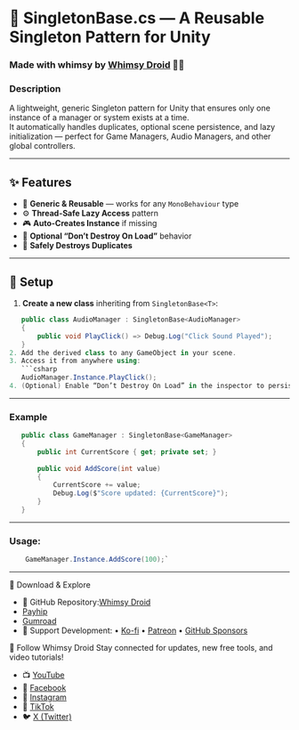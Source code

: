 # 🌈 SingletonBase.cs — A Reusable Singleton Pattern for Unity  
### Made with whimsy by [Whimsy Droid](https://linktr.ee/whimsydroid) 🤖💫  

### Description
A lightweight, generic Singleton pattern for Unity that ensures only one instance of a manager or system exists at a time.  
It automatically handles duplicates, optional scene persistence, and lazy initialization — perfect for Game Managers, Audio Managers, and other global controllers.

---

## ✨ Features
- 🧩 **Generic & Reusable** — works for any `MonoBehaviour` type  
- ⚙️ **Thread-Safe Lazy Access** pattern  
- 🎮 **Auto-Creates Instance** if missing  
- 💾 **Optional “Don’t Destroy On Load”** behavior  
- 🧼 **Safely Destroys Duplicates**  

---

## 🧰 Setup

1. **Create a new class** inheriting from `SingletonBase<T>`:
````csharp
   public class AudioManager : SingletonBase<AudioManager>
   {
       public void PlayClick() => Debug.Log("Click Sound Played");
   }
2. Add the derived class to any GameObject in your scene.
3. Access it from anywhere using:
   ```csharp
   AudioManager.Instance.PlayClick();
4. (Optional) Enable “Don’t Destroy On Load” in the inspector to persist across scenes.
````
---

### Example
 ````csharp
    public class GameManager : SingletonBase<GameManager>
	{
	    public int CurrentScore { get; private set; }
	
	    public void AddScore(int value)
	    {
	        CurrentScore += value;
	        Debug.Log($"Score updated: {CurrentScore}");
	    }
	}
````	

---

### Usage:
````csharp
	GameManager.Instance.AddScore(100);`
````

---

💾 Download & Explore

- 🐙 GitHub Repository:[Whimsy Droid](https://github.com/whimsydroid)
- [Payhip](https://payhip.com/whimsydroid)
- [Gumroad](https://whimsydroid.gumroad.com/)
- 🚀 Support Development:
	• [Ko-fi](https://ko-fi.com/whimsydroid)
  	• [Patreon](https://patreon.com/whimsydroid)
 	• [GitHub Sponsors](https://github.com/sponsors/whimsydroid)


🎥 Follow Whimsy Droid
	  Stay connected for updates, new free tools, and video tutorials!
- 📺 [YouTube](https://www.youtube.com/@whimsydroid)
- 📘 [Facebook](https://www.facebook.com/whimsydroid)
- 📸 [Instagram](https://www.instagram.com/whimsydroid)
- 🎵 [TikTok](https://www.tiktok.com/@whimsydroid)
- 🐦 [X (Twitter)](https://x.com/whimsydroid)


